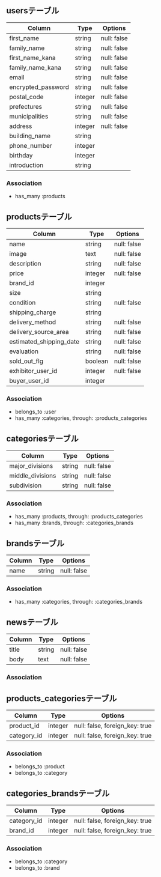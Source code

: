 ## usersテーブル

|Column|Type|Options|
|------|----|-------|
|first_name|string|null: false|
|family_name|string|null: false|
|first_name_kana|string|null: false|
|family_name_kana|string|null: false|
|email|string|null: false|
|encrypted_password|string|null: false|
|postal_code|integer|null: false|
|prefectures|string|null: false|
|municipalities|string|null: false|
|address|integer|null: false|
|building_name|string|
|phone_number|integer|
|birthday|integer|
|introduction|string|

### Association
- has_many :products


## productsテーブル

|Column|Type|Options|
|------|----|-------|
|name|string|null: false|
|image|text|null: false|
|description|string|null: false|
|price|integer|null: false|
|brand_id|integer|
|size|string|
|condition|string|null: false|
|shipping_charge|string|
|delivery_method|string|null: false|
|delivery_source_area|string|null: false|
|estimated_shipping_date|string|null: false|
|evaluation|string|null: false|
|sold_out_flg|boolean|null: false|
|exhibitor_user_id|integer|null: false|
|buyer_user_id|integer|

### Association
- belongs_to :user
- has_many :categories, through: :products_categories


## categoriesテーブル

|Column|Type|Options|
|------|----|-------|
|major_divisions|string|null: false|
|middle_divisions|string|null: false|
|subdivision|string|null: false|

### Association
- has_many :products, through: :products_categories
- has_many :brands, through: :categories_brands

## brandsテーブル

|Column|Type|Options|
|------|----|-------|
|name|string|null: false|

### Association
- has_many :categories, through: :categories_brands

## newsテーブル

|Column|Type|Options|
|------|----|-------|
|title|string|null: false|
|body|text|null: false|

### Association



## products_categoriesテーブル

|Column|Type|Options|
|------|----|-------|
|product_id|integer|null: false, foreign_key: true|
|category_id|integer|null: false, foreign_key: true|

### Association
- belongs_to :product
- belongs_to :category


## categories_brandsテーブル

|Column|Type|Options|
|------|----|-------|
|category_id|integer|null: false, foreign_key: true|
|brand_id|integer|null: false, foreign_key: true|

### Association
- belongs_to :category
- belongs_to :brand